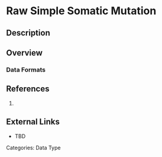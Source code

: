 # Raw Simple Somatic Mutation #
## Description ##
## Overview ##
### Data Formats ###
## References ##
1.

## External Links ##
* TBD

Categories: Data Type
